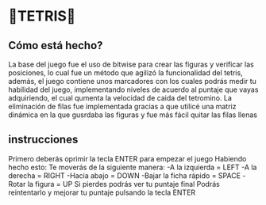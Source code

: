 # :gem:TETRIS:gem:
## Cómo está hecho?
La base del juego fue el uso de bitwise para crear las figuras y verificar las posiciones, lo cual fue un método que agilizó la funcionalidad del tetris, además, el juego contiene unos marcadores con los cuales podrás medir tu habilidad del juego, implementando niveles de acuerdo al puntaje que vayas adquiriendo, el cual qumenta la velocidad de caida del tetromino. La eliminación de filas fue implementada gracias a que utilicé una matriz dinámica en la que gusrdaba las figuras y fue más fácil quitar las filas llenas

## instrucciones
Primero deberás oprimir la tecla ENTER para empezar el juego 
Habiendo hecho esto:
Te moverás de la siguiente manera:
-A la izquierda = LEFT
-A la derecha = RIGHT
-Hacia abajo = DOWN
-Bajar la ficha rápido = SPACE
-Rotar la figura = UP
Si pierdes podrás ver tu puntaje final 
Podrás reintentarlo y mejorar tu puntaje pulsando la tecla ENTER

